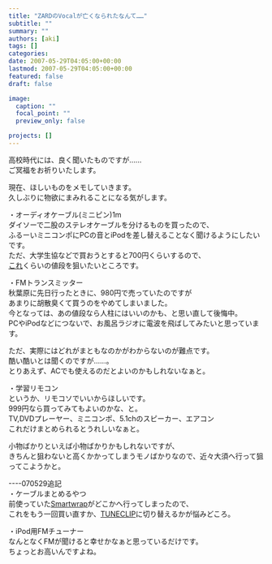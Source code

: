 ```yaml
---
title: "ZARDのVocalが亡くなられたなんて……"
subtitle: ""
summary: ""
authors: [aki]
tags: []
categories: 
date: 2007-05-29T04:05:00+00:00
lastmod: 2007-05-29T04:05:00+00:00
featured: false
draft: false

image:
  caption: ""
  focal_point: ""
  preview_only: false

projects: []
---
```

高校時代には、良く聞いたものですが……  
ご冥福をお祈りいたします。  
  
現在、ほしいものをメモしていきます。  
久しぶりに物欲にまみれることになる気がします。  
  
・オーディオケーブル(ミニピン)1m  
ダイソーで二股のステレオケーブルを分けるものを買ったので、  
ふるーいミニコンポにPCの音とiPodを差し替えることなく聞けるようにしたいです。  
ただ、大学生協などで買おうとすると700円くらいするので、  
[これ](http://www.dospara.co.jp/goods_pc_parts/goods_pc_parts_spec.php?ic=43157)くらいの値段を狙いたいところです。  
  
・FMトランスミッター  
秋葉原に先日行ったときに、980円で売っていたのですが  
あまりに胡散臭くて買うのをやめてしまいました。  
今となっては、あの値段なら人柱にはいいのかも、と思い直して後悔中。  
PCやiPodなどにつないで、お風呂ラジオに電波を飛ばしてみたいと思っています。  
  
ただ、実際にはどれがまともなのかがわからないのが難点です。  
酷い酷いとは聞くのですが……。  
とりあえず、ACでも使えるのだとよいのかもしれないなぁと。  
  
・学習リモコン  
というか、リモコソでいいからほしいです。  
999円なら買ってみてもよいのかな、と。  
TV,DVDプレーヤー、ミニコンポ、5.1chのスピーカー、エアコン  
これだけまとめられるとうれしいなぁと。  
  
  
小物ばかりといえば小物ばかりかもしれないですが、  
きちんと狙わないと高くかかってしまうモノばかりなので、近々大須へ行って狙ってこようかと。  
  
----070529追記  
・ケーブルまとめるやつ  
前使っていた[Smartwrap](http://www.amazon.co.jp/Sumajin-Smartwrap-Clear-%C3%A3%C3%82%C2%B3%C3%A3%C3%82%C2%BC%C3%A3%C3%82%C3%82%C3%A3%C3%82%C3%82%C3%A3%C3%82%C3%82%C3%A3%C3%82%C2%BC%C3%A3%C3%82%C2%B8%C3%A3%C3%82%C2%A3%C3%A3%C3%82%C2%BC-SUMSWCL/dp/B000AO7SYW/ref=sr_1_2/249-9581276-3840314?ie=UTF8&s=electronics&qid=1180411373&sr=1-2)がどこかへ行ってしまったので、  
これをもう一回買い直すか、[TUNECLIP](http://www.tunewear.com/japanese/product/tuneclip/index.html)に切り替えるかが悩みどころ。  
  
・iPod用FMチューナー  
なんとなくFMが聞けると幸せかなぁと思っているだけです。  
ちょっとお高いんですよね。



